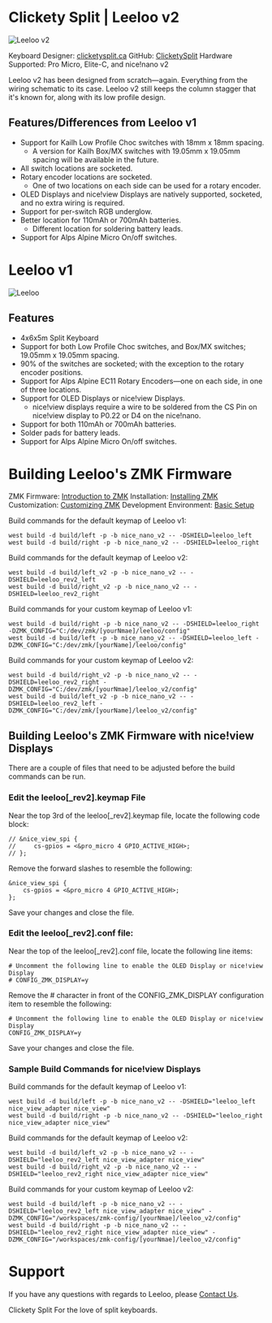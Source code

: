 # Clickety Split | Leeloo v2

![Leeloo v2](https://cdn.shopify.com/s/files/1/0599/3460/5491/files/Leeloo_v2-Dark-Mode.jpg?v=1670399064)

Keyboard Designer: [clicketysplit.ca](https://clicketysplit.ca)
GitHub: [ClicketySplit](https://github.com/ClicketySplit)
Hardware Supported: Pro Micro, Elite-C, and nice!nano v2

Leeloo v2 has been designed from scratch—again.  Everything from the wiring schematic to its case.  Leeloo v2 still keeps the column stagger that it's known for, along with its low profile design.

## Features/Differences from Leeloo v1
* Support for Kailh Low Profile Choc switches with 18mm x 18mm spacing.
  - A version for Kailh Box/MX switches with 19.05mm x 19.05mm spacing will be available in the future.
* All switch locations are socketed.
* Rotary encoder locations are socketed.
  - One of two locations on each side can be used for a rotary encoder.
* OLED Displays and nice!view Displays are natively supported, socketed, and no extra wiring is required.
* Support for per-switch RGB underglow.
* Better location for 110mAh or 700mAh batteries.
  - Different location for soldering battery leads.
* Support for Alps Alpine Micro On/off switches.

# Leeloo v1

![Leeloo](https://cdn.shopify.com/s/files/1/0599/3460/5491/files/Leeloo-rev1.0-w.jpg?v=1646798726)

## Features 
* 4x6x5m Split Keyboard
* Support for both Low Profile Choc switches, and Box/MX switches; 19.05mm x 19.05mm spacing.
* 90% of the switches are socketed; with the exception to the rotary encoder positions.
* Support for Alps Alpine EC11 Rotary Encoders—one on each side, in one of three locations.
* Support for OLED Displays or nice!view Displays.
  - nice!view displays require a wire to be soldered from the CS Pin on nice!view display to P0.22 or D4 on the nice!nano.
* Support for both 110mAh or 700mAh batteries.
* Solder pads for battery leads.
* Support for Alps Alpine Micro On/off switches.

# Building Leeloo's ZMK Firmware
ZMK Firmware: [Introduction to ZMK](https://zmk.dev/docs/)
Installation: [Installing ZMK](https://zmk.dev/docs/user-setup)
Customization: [Customizing ZMK](https://zmk.dev/docs/customization)
Development Environment: [Basic Setup](https://zmk.dev/docs/development/setup)

Build commands for the default keymap of Leeloo v1:
```
west build -d build/left -p -b nice_nano_v2 -- -DSHIELD=leeloo_left
west build -d build/right -p -b nice_nano_v2 -- -DSHIELD=leeloo_right
```

Build commands for the default keymap of Leeloo v2:
```
west build -d build/left_v2 -p -b nice_nano_v2 -- -DSHIELD=leeloo_rev2_left
west build -d build/right_v2 -p -b nice_nano_v2 -- -DSHIELD=leeloo_rev2_right
```

Build commands for your custom keymap of Leeloo v1:
```
west build -d build/right -p -b nice_nano_v2 -- -DSHIELD=leeloo_right -DZMK_CONFIG="C:/dev/zmk/[yourNmae]/leeloo/config"
west build -d build/left -p -b nice_nano_v2 -- -DSHIELD=leeloo_left -DZMK_CONFIG="C:/dev/zmk/[yourName]/leeloo/config"
```

Build commands for your custom keymap of Leeloo v2:
```
west build -d build/right_v2 -p -b nice_nano_v2 -- -DSHIELD=leeloo_rev2_right -DZMK_CONFIG="C:/dev/zmk/[yourNmae]/leeloo_v2/config"
west build -d build/left_v2 -p -b nice_nano_v2 -- -DSHIELD=leeloo_rev2_left -DZMK_CONFIG="C:/dev/zmk/[yourName]/leeloo_v2/config"
```

## Building Leeloo's ZMK Firmware with nice!view Displays
There are a couple of files that need to be adjusted before the build commands can be run.

### Edit the leeloo[_rev2].keymap File
Near the top 3rd of the leeloo[_rev2].keymap file, locate the following code block:

```
// &nice_view_spi {
//     cs-gpios = <&pro_micro 4 GPIO_ACTIVE_HIGH>;
// };
```

Remove the forward slashes to resemble the following:
```
&nice_view_spi {
    cs-gpios = <&pro_micro 4 GPIO_ACTIVE_HIGH>;
};
```

Save your changes and close the file.

### Edit the leeloo[_rev2].conf file:
Near the top of the leeloo[_rev2].conf file, locate the following line items:

```
# Uncomment the following line to enable the OLED Display or nice!view Display
# CONFIG_ZMK_DISPLAY=y
```

Remove the # character in front of the CONFIG_ZMK_DISPLAY configuration item to resemble the following:
```
# Uncomment the following line to enable the OLED Display or nice!view Display
CONFIG_ZMK_DISPLAY=y
```

Save your changes and close the file.

### Sample Build Commands for nice!view Displays
Build commands for the default keymap of Leeloo v1:
```
west build -d build/left -p -b nice_nano_v2 -- -DSHIELD="leeloo_left nice_view_adapter nice_view"
west build -d build/right -p -b nice_nano_v2 -- -DSHIELD="leeloo_right nice_view_adapter nice_view"
```

Build commands for the default keymap of Leeloo v2:
```
west build -d build/left_v2 -p -b nice_nano_v2 -- -DSHIELD="leeloo_rev2_left nice_view_adapter nice_view"
west build -d build/right_v2 -p -b nice_nano_v2 -- -DSHIELD="leeloo_rev2_right nice_view_adapter nice_view"
```

Build commands for your custom keymap of Leeloo v2:
```
west build -d build/left -p -b nice_nano_v2 -- -DSHIELD="leeloo_rev2_left nice_view_adapter nice_view" -DZMK_CONFIG="/workspaces/zmk-config/[yourNmae]/leeloo_v2/config"
west build -d build/right -p -b nice_nano_v2 -- -DSHIELD="leeloo_rev2_right nice_view_adapter nice_view" -DZMK_CONFIG="/workspaces/zmk-config/[yourNmae]/leeloo_v2/config"
```

# Support
If you have any questions with regards to Leeloo, please [Contact Us](https://clicketysplit.ca/pages/contact-us).

Clickety Split
For the love of split keyboards.
